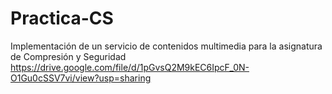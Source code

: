 # Practica-CS
Implementación de un servicio de contenidos multimedia para la asignatura de Compresión y Seguridad
https://drive.google.com/file/d/1pGvsQ2M9kEC6IpcF_0N-O1Gu0cSSV7vi/view?usp=sharing
